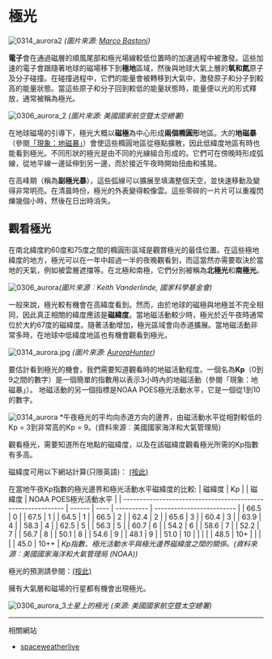 # 極光

![0314_aurora2](./static/0314_aurora2.jpeg)
*(圖片來源: [Marco Bastoni](https://apod.nasa.gov/apod/ap180410.html))*

**電子**會在通過磁層的順風尾部和極光場線較低位置時的加速過程中被激發。這些加速的電子會跟隨著地球的磁場移下到**極地**區域，然後與地球大氣上層的**氧和氮**原子及分子碰撞。在碰撞過程中，它們的能量會被轉移到大氣中，激發原子和分子到較高的能量狀態。當這些原子和分子回到較低的能量狀態時，能量便以光的形式釋放，通常被稱為極光。

![0306_aurora_2](./static/0306_aurora_2.png)
*(圖片來源: 美國國家航空暨太空總署)*

在地球磁場的引導下，極光大概以**磁極**為中心形成**兩個橢圓形**地區。大的**地磁暴**（參閱[「現象：地磁暴」](/#/zh_hk/section/phenomena/geomagnetic-storms)）會使這些橢圓地區從極點擴散，因此低緯度地區有時也能看到極光。不同形狀的極光是由不同的光線組合形成的。它們可在傍晚時形成弧線，從地平線一邊延伸到另一邊，而於接近午夜時開始扭曲和搖晃。

在高峰期（稱為**副極光暴**），這些弧線可以擴展至填滿整個天空，並快速移動及變得非常明亮。在清晨時份，極光的外表變得較像雲。這些零碎的一片片可以重複閃爍幾個小時，然後在日出時消失。

## 觀看極光

在南北緯度約60度和75度之間的橢圓形區域是觀賞極光的最佳位置。在這些極地緯度的地方，極光可以在一年中超過一半的夜晚觀看到，而這當然亦需要取決於當地的天氣，例如被雲層遮擋等。在北極和南極，它們分別被稱為**北極光**和**南極光**。

![0306_aurora](./static/0306_aurora.jpeg)*(圖片來源︰Keith Vanderlinde, 國家科學基金會)*

一般來說，極光較有機會在高緯度看到。然而，由於地球的磁極與地極並不完全相同，因此真正相關的緯度應該是**磁緯度**。當地磁活動較少時，極光於近午夜時通常位於大約67度的磁緯度。隨著活動增加，極光區域會向赤道擴展。當地磁活動非常多時，在地球中低緯度地區也有機會觀看到極光。

![0314_aurora.jpg](./static/0314_aurora.jpeg)
*(圖片來源: [AuroraHunter](https://www.aurorahunter.com/photos/white-satin.html))*

要估計看到極光的機會，我們需要知道觀看時的地磁活動程度。一個名為**Kp**（0到9之間的數字）是一個簡單的指數用以表示3小時內的地磁活動（參閱「現象：地磁暴」）。 地磁活動的另一個指標是NOAA POES極光活動水平，它是一個從1到10的數字。

![0314_aurora](./static/0314_aurora.png)
*午夜極光的平均向赤道方向的邊界，由磁活動水平從相對較低的Kp = 3到非常高的Kp = 9。(資料來源︰美國國家海洋和大氣管理局)

觀看極光，需要知道所在地點的磁緯度，以及在該磁緯度觀看極光所需的Kp指數有多高。

磁緯度可用以下網站計算(只限英語)：
[(按此)](http://www.geomag.bgs.ac.uk/data_service/models_compass/coord_calc.html)

在當地午夜Kp指數的極光邊界和極光活動水平磁緯度的比較:
| 磁緯度                                                   | Kp |      | 磁緯度 | NOAA POES極光活動水平 |
| ------------------------------------------------------------ | ------ | ---- | ---------- | ------------------------- |
| 66.5                                                         | 0      |      | 67.5       | 1                         |
| 64.5                                                         | 1      |      | 66.5       | 2                         |
| 62.4                                                         | 2      |      | 65.6       | 3                         |
| 60.4                                                         | 3      |      | 63.9       | 4                         |
| 58.3                                                         | 4      |      | 62.5       | 5                         |
| 56.3                                                         | 5      |      | 60.7       | 6                         |
| 54.2                                                         | 6      |      | 58.6       | 7                         |
| 52.2                                                         | 7      |      | 56.7       | 8                         |
| 50.1                                                         | 8      |      | 54.6       | 9                         |
| 48.1                                                         | 9      |      | 51.0       | 10                        |
|                                                              |        |      | 48.5       | 10+                       |
|                                                              |        |      | 45.0       | 10++                      |
*Kp指數、極光活動水平與極光邊界磁緯度之間的關係。(資料來源︰美國國家海洋和大氣管理局 (NOAA))*

極光的預測請參閱：[(按此)](https://www.swpc.noaa.gov/products/aurora-30-minute-forecast)

擁有大氣層和磁場的行星都有機會出現極光。

![0306_aurora_3](./static/0306_aurora_3.jpg)*土星上的極光 (來源: 美國國家航空暨太空總署)*

---

相關網站

- [spaceweatherlive](https://www.spaceweatherlive.com/)